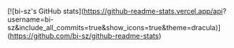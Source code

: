[![bi-sz's GitHub stats](https://github-readme-stats.vercel.app/api?
username=bi-sz&include_all_commits=true&show_icons=true&theme=dracula)]
(https://github.com/bi-sz/github-readme-stats)
